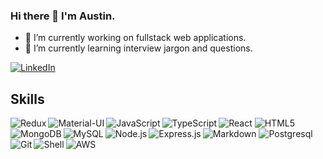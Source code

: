 ### Hi there 👋 I'm Austin.

- 🔭 I’m currently working on fullstack web applications.
- 🌱 I’m currently learning interview jargon and questions.

[<img alt="LinkedIn" src="https://img.shields.io/badge/linkedin-%230077B5.svg?&style=for-the-badge&logo=linkedin&logoColor=white"/>][linkedin]

## Skills
<img alt="React" src="https://img.shields.io/badge/react%20-%2320232a.svg?&style=for-the-badge&logo=react&logoColor=%2361DAFB" />
<img alt="Redux" align="left" src="https://img.shields.io/badge/redux%20-%23593d88.svg?&style=for-the-badge&logo=redux&logoColor=white" />
<img alt="Material-UI" align="left" src="https://img.shields.io/badge/material%20ui%20-%230081CB.svg?&style=for-the-badge&logo=material-ui&logoColor=white" />
<img alt="JavaScript" align="left" src="https://img.shields.io/badge/javascript%20-%23323330.svg?&style=for-the-badge&logo=javascript&logoColor=%23F7DF1E" />
<img alt="TypeScript" align="left" src="https://img.shields.io/badge/typescript%20-%23007ACC.svg?&style=for-the-badge&logo=typescript&logoColor=white" />
<img alt="HTML5" src="https://img.shields.io/badge/html5%20-%23E34F26.svg?&style=for-the-badge&logo=html5&logoColor=white" />
<img alt="Markdown" src="https://img.shields.io/badge/markdown-%23000000.svg?&style=for-the-badge&logo=markdown&logoColor=white" />

<img alt="Postgresql" src="https://img.shields.io/badge/postgres-%23316192.svg?&style=for-the-badge&logo=postgresql&logoColor=white" />
<img alt="MongoDB" align="left" src="https://img.shields.io/badge/MongoDB-%234ea94b.svg?&style=for-the-badge&logo=mongodb&logoColor=white" />
<img alt="MySQL" align="left" src="https://img.shields.io/badge/mysql-%2300f.svg?&style=for-the-badge&logo=mysql&logoColor=white" />
<img alt="Node.js" align="left" src="https://img.shields.io/badge/node.js%20-%2343853D.svg?&style=for-the-badge&logo=node.js&logoColor=white" />
<img alt="Express.js" align="left" src="https://img.shields.io/badge/express.js%20-%23404d59.svg?&style=for-the-badge />

<img alt="Python" src="https://img.shields.io/badge/python%20-%2314354C.svg?&style=for-the-badge&logo=python&logoColor=white" />
<img alt="Git" align="left" src="https://img.shields.io/badge/git%20-%23F05033.svg?&style=for-the-badge&logo=git&logoColor=white"/>
<img alt="Shell" align="left" src="https://img.shields.io/badge/shell_script%20-%23121011.svg?&style=for-the-badge&logo=gnu-bash&logoColor=white" />

<img alt="AWS" align="left" src="https://img.shields.io/badge/AWS%20-%23FF9900.svg?&style=for-the-badge&logo=amazon-aws&logoColor=white"/>


[linkedin]: https://www.linkedin.com/in/steven-austin-webb/
